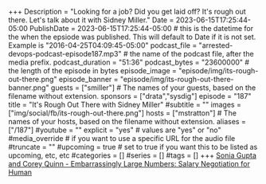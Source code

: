+++
Description = "Looking for a job? Did you get laid off? It's rough out there. Let's talk about it with Sidney Miller."
Date = 2023-06-15T17:25:44-05:00
PublishDate = 2023-06-15T17:25:44-05:00 # this is the datetime for the when the epsiode was published. This will default to Date if it is not set. Example is "2016-04-25T04:09:45-05:00"
podcast_file = "arrested-devops-podcast-episode187.mp3" # the name of the podcast file, after the media prefix.
podcast_duration = "51:36"
podcast_bytes = "23600000" # the length of the episode in bytes
episode_image = "episode/img/its-rough-out-there.png"
episode_banner = "episode/img/its-rough-out-there-banner.png"
guests = ["smiller"] # The names of your guests, based on the filename without extension.
sponsors = ["drata","sysdig"]
episode = "187"
title = "It's Rough Out There with Sidney Miller"
#subtitle = ""
images = ["img/social/fb/its-rough-out-there.png"]
hosts = ["mstratton"] # The names of your hosts, based on the filename without extension.
aliases = ["/187"]
#youtube = ""
explicit = "yes" # values are "yes" or "no"
#media_override # if you want to use a specific URL for the audio file
#truncate = ""
#upcoming = true # set to true if you want this to be listed as upcoming, etc, etc
#categories = []
#series = []
#tags = []
+++
[Sonia Gupta and Corey Quinn - Embarrassingly Large Numbers: Salary Negotiation for Human](https://www.youtube.com/watch?v=jK6yrvsSaFs)
